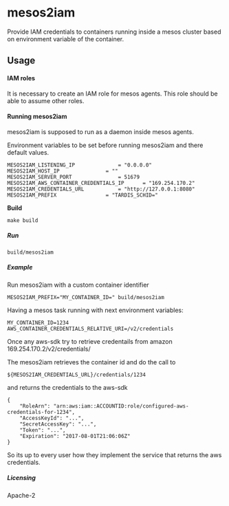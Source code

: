 # mesos2iam

Provide IAM credentials to containers running inside a mesos cluster based on environment variable of the container.



## Usage

#### IAM roles

It is necessary to create an IAM role for mesos agents. This role should be able to assume other roles.



#### Running mesos2iam

mesos2iam is supposed to run as a daemon inside mesos agents.

Environment variables to be set before running mesos2iam and there default values.

```
MESOS2IAM_LISTENING_IP				= "0.0.0.0"
MESOS2IAM_HOST_IP				= ""
MESOS2IAM_SERVER_PORT				= 51679
MESOS2IAM_AWS_CONTAINER_CREDENTIALS_IP		= "169.254.170.2"
MESOS2IAM_CREDENTIALS_URL			= "http://127.0.0.1:8080"
MESOS2IAM_PREFIX				= "TARDIS_SCHID="
```

**Build**

```
make build
```

##### **Run**

```
build/mesos2iam
```

##### Example

Run mesos2iam with a custom container identifier

```
MESOS2IAM_PREFIX="MY_CONTAINER_ID=" build/mesos2iam
```

Having a mesos task running with next environment variables:

```
MY_CONTAINER_ID=1234 
AWS_CONTAINER_CREDENTIALS_RELATIVE_URI=/v2/credentials
```

Once any aws-sdk try to retrieve credentails from amazon 169.254.170.2/v2/credentials/

The mesos2iam retrieves the container id and do the call to 

```
${MESOS2IAM_CREDENTIALS_URL}/credentials/1234
```

and returns the credentials to the aws-sdk

```
{
    "RoleArn": "arn:aws:iam::ACCOUNTID:role/configured-aws-credentials-for-1234",
    "AccessKeyId": "...",
    "SecretAccessKey": "...",
    "Token": "...",
    "Expiration": "2017-08-01T21:06:06Z"
}
```

So its up to every user how they implement the service that returns the aws credentials.

##### Licensing

Apache-2
